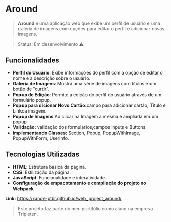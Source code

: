 # Around

> **Around** é uma aplicação web que exibe um perfil de usuário e uma galeria de imagens com opções para editar o perfil e adicionar novas imagens.

> Status: Em desenvolvimento ⚠️

## Funcionalidades

- **Perfil do Usuário**: Exibe informações do perfil com a opção de editar o nome e a descrição sobre o usuário.
- **Galeria de Imagens**: Mostra uma série de imagens com títulos e um botão de "curtir".
- **Popup de Edição**: Permite a edição do perfil do usuário através de um formulário popup.
- **Popup para dicionar Novo Cartão**:campo para adicionar cartão, Titulo e Linkda imagem.
- **Popup de Imagens**:Ao clicar na Imagem a mesma é ampliada em um popup
- **Validação:** validação dos formularios,campos inputs e Buttons.
- **implementando Classes:** Section, Popup, PopupWithImage, PopupWithForm, UserInfo.

## Tecnologias Utilizadas

- **HTML**: Estrutura básica da página.
- **CSS**: Estilização da página.
- **JavaScript**: Funcionalidade e interatividade.
- **Configuração de empacotamento e compilação do projeto no Webpack**

**Link:** https://xande-ptbr.github.io/web_project_around/

> Este projeto faz parte do meu portifólio como aluno na empresa Tripleten.
